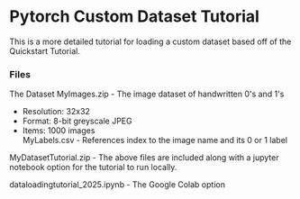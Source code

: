 # Pytorch Custom Dataset Tutorial
This is a more detailed tutorial for loading a custom dataset based off of the Quickstart Tutorial.

### Files

The Dataset
MyImages.zip - The image dataset of handwritten 0's and 1's<br>
- Resolution: 32x32<br>
- Format: 8-bit greyscale JPEG<br>
- Items: 1000 images<br>
MyLabels.csv - References index to the image name and its 0 or 1 label

MyDatasetTutorial.zip - The above files are included along with a jupyter notebook option for the tutorial to run locally.

dataloadingtutorial_2025.ipynb - The Google Colab option
